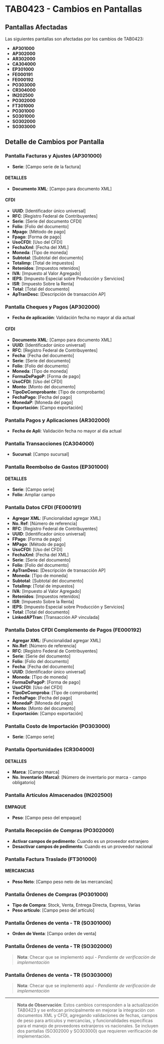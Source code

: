 # TAB0423 - Cambios en Pantallas

## Pantallas Afectadas

Las siguientes pantallas son afectadas por los cambios de TAB0423:

- **AP301000**
- **AP302000**
- **AR302000**
- **CA304000** 
- **EP301000**
- **FE000191**
- **FE000192**
- **PO303000** 
- **CR304000** 
- **IN202500** 
- **PO302000** 
- **FT301000** 
- **PO301000** 
- **SO301000** 
- **SO302000** 
- **SO303000**

## Detalle de Cambios por Pantalla

### Pantalla Facturas y Ajustes (AP301000)

- **Serie**: [Campo serie de la factura]

#### DETALLES
- **Documento XML**: [Campo para documento XML]

#### CFDI
- **UUID**: [Identificador único universal]
- **RFC**: [Registro Federal de Contribuyentes]
- **Serie**: [Serie del documento CFDI]
- **Folio**: [Folio del documento]
- **Mpago**: [Método de pago]
- **Fpago**: [Forma de pago]
- **UsoCFDI**: [Uso del CFDI]
- **FechaXml**: [Fecha del XML]
- **Moneda**: [Tipo de moneda]
- **Subtotal**: [Subtotal del documento]
- **Totalimp**: [Total de impuestos]
- **Retenidos**: [Impuestos retenidos]
- **IVA**: [Impuesto al Valor Agregado]
- **IEPS**: [Impuesto Especial sobre Producción y Servicios]
- **ISR**: [Impuesto Sobre la Renta]
- **Total**: [Total del documento]
- **ApTranDesc**: [Descripción de transacción AP]

### Pantalla Cheques y Pagos (AP302000)

- **Fecha de aplicación**: Validación fecha no mayor al día actual

#### CFDI
- **Documento XML**: [Campo para documento XML]
- **UUID**: [Identificador único universal]
- **RFC**: [Registro Federal de Contribuyentes]
- **Fecha**: [Fecha del documento]
- **Serie**: [Serie del documento]
- **Folio**: [Folio del documento]
- **Moneda**: [Tipo de moneda]
- **FormaDePagoP**: [Forma de pago]
- **UsoCFDI**: [Uso del CFDI]
- **Monto**: [Monto del documento]
- **TipoDeComprobante**: [Tipo de comprobante]
- **FechaPago**: [Fecha del pago]
- **MonedaP**: [Moneda del pago]
- **Exportación**: [Campo exportación]

### Pantalla Pagos y Aplicaciones (AR302000)

- **Fecha de Apli**: Validación fecha no mayor al día actual

### Pantalla Transacciones (CA304000)

- **Sucursal**: [Campo sucursal]

### Pantalla Reembolso de Gastos (EP301000)

#### DETALLES
- **Serie**: [Campo serie]
- **Folio**: Ampliar campo

### Pantalla Datos CFDI (FE000191)

- **Agregar XML**: [Funcionalidad agregar XML]
- **No. Ref**: [Número de referencia]
- **RFC**: [Registro Federal de Contribuyentes]
- **UUID**: [Identificador único universal]
- **FPago**: [Forma de pago]
- **MPago**: [Método de pago]
- **UsoCFDI**: [Uso del CFDI]
- **FechaXml**: [Fecha del XML]
- **Serie**: [Serie del documento]
- **Folio**: [Folio del documento]
- **ApTranDesc**: [Descripción de transacción AP]
- **Moneda**: [Tipo de moneda]
- **Subtotal**: [Subtotal del documento]
- **TotalImp**: [Total de impuestos]
- **IVA**: [Impuesto al Valor Agregado]
- **Retenidos**: [Impuestos retenidos]
- **ISR**: [Impuesto Sobre la Renta]
- **IEPS**: [Impuesto Especial sobre Producción y Servicios]
- **Total**: [Total del documento]
- **LinkedAPTran**: [Transacción AP vinculada]

### Pantalla Datos CFDI Complemento de Pagos (FE000192)

- **Agregar XML**: [Funcionalidad agregar XML]
- **No.Ref**: [Número de referencia]
- **RFC**: [Registro Federal de Contribuyentes]
- **Serie**: [Serie del documento]
- **Folio**: [Folio del documento]
- **Fecha**: [Fecha del documento]
- **UUID**: [Identificador único universal]
- **Moneda**: [Tipo de moneda]
- **FormaDePagoP**: [Forma de pago]
- **UsoCFDI**: [Uso del CFDI]
- **TipoDeComproba**: [Tipo de comprobante]
- **FechaPago**: [Fecha del pago]
- **MonedaP**: [Moneda del pago]
- **Monto**: [Monto del documento]
- **Exportación**: [Campo exportación]

### Pantalla Costo de Importación (PO303000)

- **Serie**: [Campo serie]

### Pantalla Oportunidades (CR304000)

#### DETALLES
- **Marca**: [Campo marca]
- **No. Inventario (Marca)**: [Número de inventario por marca - campo obligatorio]

### Pantalla Artículos Almacenados (IN202500)

#### EMPAQUE
- **Peso**: [Campo peso del empaque]

### Pantalla Recepción de Compras (PO302000)

- **Activar campos de pedimento**: Cuando es un proveedor extranjero
- **Desactivar campos de pedimento**: Cuando es un proveedor nacional

### Pantalla Factura Traslado (FT301000)

#### MERCANCIAS
- **Peso Neto**: [Campo peso neto de las mercancías]

### Pantalla Órdenes de Compras (PO301000)

- **Tipo de Compra**: Stock, Venta, Entrega Directa, Express, Varias
- **Peso artículo**: [Campo peso del artículo]

### Pantalla Órdenes de venta - TR (SO301000)

- **Orden de Venta**: [Campo orden de venta]

### Pantalla Órdenes de venta - TR (SO302000)

> **Nota**: Checar que se implementó aquí - *Pendiente de verificación de implementación*

### Pantalla Órdenes de venta - TR (SO303000)

> **Nota**: Checar que se implementó aquí - *Pendiente de verificación de implementación*

---

> **Nota de Observación**: Estos cambios corresponden a la actualización TAB0423 y se enfocan principalmente en mejorar la integración con documentos XML y CFDI, agregando validaciones de fechas, campos de peso para artículos y mercancías, y funcionalidades específicas para el manejo de proveedores extranjeros vs nacionales. Se incluyen dos pantallas (SO302000 y SO303000) que requieren verificación de implementación.